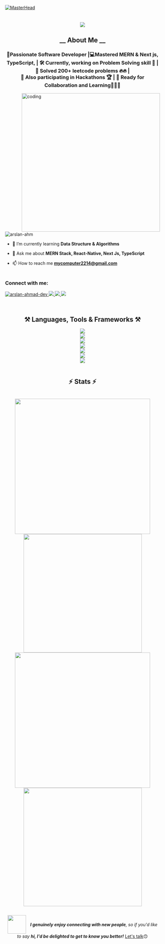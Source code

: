 [comment]: <> (Banner Image)
[![MasterHead](https://repository-images.githubusercontent.com/588181932/e36ec678-7984-4cdd-8e4c-a3932772ff8e)](https://github.com/arslan-ahm)

[comment]: <> (Animated Intro.)
<h1 align="center">
    <img src="https://readme-typing-svg.herokuapp.com/?font=Righteous&size=35&center=true&vCenter=true&width=900&height=70&duration=5000&lines=Hi+There!+👋;+I'm+ARslan+Ahmad!;+Software+Developer,+Ready+to+Collaborate...+🙃&color=3C99D4" />
</h1>

[comment]: <> (About Me)
<h2 align="center">__ About Me __</h2>
<h3 align="center"> 🚀Passionate Software Developer |💻Mastered MERN & Next js, TypeScript, |&nbsp;🛠️&nbsp;Currently, working on Problem Solving skill 📖 | 🎯 Solved 200+ leetcode problems 🔥🔥 |</br> 🏅 Also participating in Hackathons 🏆 |  👥 Ready for Collaboration and <strong>Learning</strong>👨🏻‍💻</h3>

<img align="right" alt="coding" width="450" src="https://i.imgur.com/GezCVzO.gif" >
 <br>

<p align="left"> <img src="https://komarev.com/ghpvc/?username=arslan-ahm&label=Profile%20views&color=0e75b6&style=flat" alt="arslan-ahm" /> </p>

- 🌱 I’m currently learning **Data Structure & Algorithms**

- 💬 Ask me about **MERN Stack, React-Native, Next Js, TypeScript**

- 📫 How to reach me **mycomputer2214@gmail.com**
 <br> <br>
 
<h3 align="left">Connect with me:</h3>
<p align="left">

[comment]: <> (Contact Section)
<a href="mailto:mycomputer2214@gmail.com">
    <img src="https://img.shields.io/badge/Gmail-333333?style=for-the-badge&logo=gmail&logoColor=red" alt="arslan-ahmad-dev" />
  </a>
  <a href="https://linkedin.com/in/arslan-ahmad-dev" target="_blank">
    <img src="https://img.shields.io/badge/LinkedIn-0077B5?style=for-the-badge&logo=linkedin&logoColor=white" />
  </a>
  <a href="https://fb.com/ars.ahm.dev" target="_blank">
    <img src="https://img.shields.io/badge/Facebook-1A77B1?style=for-the-badge&logo=facebook&logoColor=white" />
  </a>
  <a href="https://leetcode.com/u/ARslan_/" target="_blank">
    <img src="https://img.shields.io/badge/Leetcode-222222?style=for-the-badge&logo=leetcode&logoColor=white" />
  </a>
</p>
 <br>

[comment]: <> (Languages Section)
<div>
    <div>
        <h2 align="center">⚒️ Languages, Tools & Frameworks ⚒️</h2>
        <div align="center">
            <img src="https://skillicons.dev/icons?i=vscode," />
             <br>
            <img src="https://skillicons.dev/icons?i=git,github,gitlab," />
             <br>
            <img src="https://skillicons.dev/icons?i=cpp,c,php,python,htmx," />
             <br>
            <img src="https://skillicons.dev/icons?i=html,css,javascript,typescript,md,bootstrap,tailwind," />
             <br>
            <img src="https://skillicons.dev/icons?i=npm,react,nodejs,mongodb,express," />
             <br>
            <img src="https://skillicons.dev/icons?i=nextjs,firebase,threejs," />
             <br>
            <img src="https://skillicons.dev/icons?i=wordpress," />
        </div>
    </div>
</div>

<br>

 [comment]: <> (Status Section)
<h2 align="center">⚡ Stats ⚡</h2>
<br>
<!-- Leetcode Window
<p align="center">
    <img style="width: 50%;" src="https://leetcard.jacoblin.cool/ARslan_?theme=dark&font=Nunito&ext=heatmap" alt="LeetCode Card" />
</p>
#
<br>
-->




<div align="center">
  <img width="440px" src="https://github-readme-stats.vercel.app/api?username=arslan-ahm&show_icons=true&theme=onedark">
  <img width="385px" src="https://github-readme-stats.vercel.app/api/top-langs/?username=arslan-ahm&layout=compact&theme=onedark" />
  <img width="440px" src="https://github-readme-activity-graph.vercel.app/graph?username=arslan-ahm&theme=github">
  <img width="385px" src="https://github-readme-streak-stats.herokuapp.com/?user=arslan-ahm&theme=onedark" />
</div>

##

[comment]: <> (Ending section)
<p align="center">
  <img src="https://media.giphy.com/media/LnQjpWaON8nhr21vNW/giphy.gif" width="60" style="vertical-align: middle; margin-right: 10px;">
  <span style="vertical-align: middle;">
    <em><b>I genuinely enjoy connecting with new people</b>, so if you'd like to say <b>hi, I'd be delighted to get to know you better!</b> </em>
    <a href="https://linkedin.com/in/arslan-ahmad-dev">Let's talk</a>🙃
  </span>
</p>
